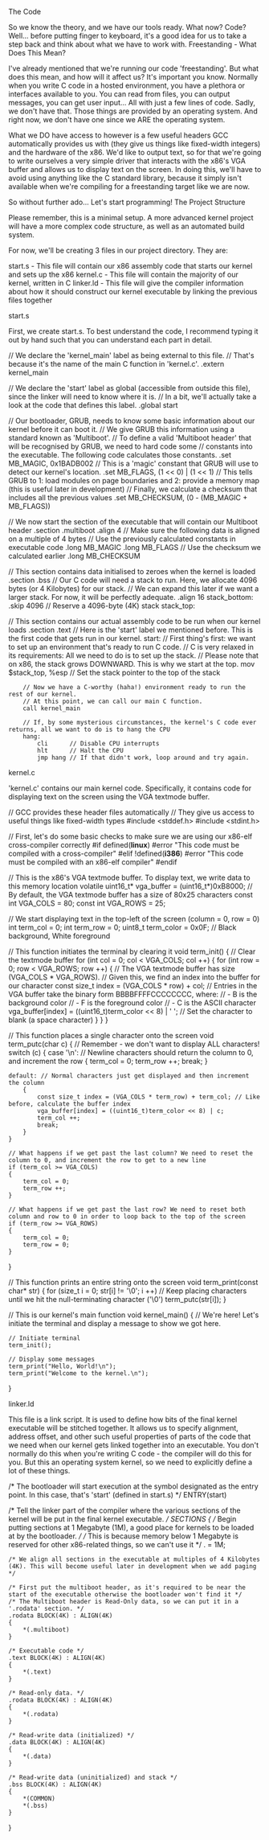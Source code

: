  The Code

So we know the theory, and we have our tools ready. What now? Code? Well... before putting finger to keyboard, it's a good idea for us to take a step back and think about what we have to work with.
Freestanding - What Does This Mean?

I've already mentioned that we're running our code 'freestanding'. But what does this mean, and how will it affect us? It's important you know. Normally when you write C code in a hosted environment, you have a plethora or interfaces available to you. You can read from files, you can output messages, you can get user input... All with just a few lines of code. Sadly, we don't have that. Those things are provided by an operating system. And right now, we don't have one since we ARE the operating system.

What we DO have access to however is a few useful headers GCC automatically provides us with (they give us things like fixed-width integers) and the hardware of the x86. We'd like to output text, so for that we're going to write ourselves a very simple driver that interacts with the x86's VGA buffer and allows us to display text on the screen. In doing this, we'll have to avoid using anything like the C standard library, because it simply isn't available when we're compiling for a freestanding target like we are now.

So without further ado... Let's start programming!
The Project Structure

Please remember, this is a minimal setup. A more advanced kernel project will have a more complex code structure, as well as an automated build system.

For now, we'll be creating 3 files in our project directory. They are:

start.s     - This file will contain our x86 assembly code that starts our kernel and sets up the x86
kernel.c    - This file will contain the majority of our kernel, written in C
linker.ld   - This file will give the compiler information about how it should construct our kernel executable by linking the previous files together

start.s

First, we create start.s. To best understand the code, I recommend typing it out by hand such that you can understand each part in detail.

// We declare the 'kernel_main' label as being external to this file.
// That's because it's the name of the main C function in 'kernel.c'.
.extern kernel_main
 
// We declare the 'start' label as global (accessible from outside this file), since the linker will need to know where it is.
// In a bit, we'll actually take a look at the code that defines this label.
.global start
 
// Our bootloader, GRUB, needs to know some basic information about our kernel before it can boot it.
// We give GRUB this information using a standard known as 'Multiboot'.
// To define a valid 'Multiboot header' that will be recognised by GRUB, we need to hard code some
// constants into the executable. The following code calculates those constants.
.set MB_MAGIC, 0x1BADB002          // This is a 'magic' constant that GRUB will use to detect our kernel's location.
.set MB_FLAGS, (1 << 0) | (1 << 1) // This tells GRUB to 1: load modules on page boundaries and 2: provide a memory map (this is useful later in development)
// Finally, we calculate a checksum that includes all the previous values
.set MB_CHECKSUM, (0 - (MB_MAGIC + MB_FLAGS))
 
// We now start the section of the executable that will contain our Multiboot header
.section .multiboot
	.align 4 // Make sure the following data is aligned on a multiple of 4 bytes
	// Use the previously calculated constants in executable code
	.long MB_MAGIC
	.long MB_FLAGS
	// Use the checksum we calculated earlier
	.long MB_CHECKSUM
 
// This section contains data initialised to zeroes when the kernel is loaded
.section .bss
	// Our C code will need a stack to run. Here, we allocate 4096 bytes (or 4 Kilobytes) for our stack.
	// We can expand this later if we want a larger stack. For now, it will be perfectly adequate.
	.align 16
	stack_bottom:
		.skip 4096 // Reserve a 4096-byte (4K) stack
	stack_top:
 
// This section contains our actual assembly code to be run when our kernel loads
.section .text
	// Here is the 'start' label we mentioned before. This is the first code that gets run in our kernel.
	start:
		// First thing's first: we want to set up an environment that's ready to run C code.
		// C is very relaxed in its requirements: All we need to do is to set up the stack.
		// Please note that on x86, the stack grows DOWNWARD. This is why we start at the top.
		mov $stack_top, %esp // Set the stack pointer to the top of the stack
 
		// Now we have a C-worthy (haha!) environment ready to run the rest of our kernel.
		// At this point, we can call our main C function.
		call kernel_main
 
		// If, by some mysterious circumstances, the kernel's C code ever returns, all we want to do is to hang the CPU
		hang:
			cli      // Disable CPU interrupts
			hlt      // Halt the CPU
			jmp hang // If that didn't work, loop around and try again.

kernel.c

'kernel.c' contains our main kernel code. Specifically, it contains code for displaying text on the screen using the VGA textmode buffer.

// GCC provides these header files automatically
// They give us access to useful things like fixed-width types
#include <stddef.h>
#include <stdint.h>
 
// First, let's do some basic checks to make sure we are using our x86-elf cross-compiler correctly
#if defined(__linux__)
	#error "This code must be compiled with a cross-compiler"
#elif !defined(__i386__)
	#error "This code must be compiled with an x86-elf compiler"
#endif
 
// This is the x86's VGA textmode buffer. To display text, we write data to this memory location
volatile uint16_t* vga_buffer = (uint16_t*)0xB8000;
// By default, the VGA textmode buffer has a size of 80x25 characters
const int VGA_COLS = 80;
const int VGA_ROWS = 25;
 
// We start displaying text in the top-left of the screen (column = 0, row = 0)
int term_col = 0;
int term_row = 0;
uint8_t term_color = 0x0F; // Black background, White foreground
 
// This function initiates the terminal by clearing it
void term_init()
{
	// Clear the textmode buffer
	for (int col = 0; col < VGA_COLS; col ++)
	{
		for (int row = 0; row < VGA_ROWS; row ++)
		{
			// The VGA textmode buffer has size (VGA_COLS * VGA_ROWS).
			// Given this, we find an index into the buffer for our character
			const size_t index = (VGA_COLS * row) + col;
			// Entries in the VGA buffer take the binary form BBBBFFFFCCCCCCCC, where:
			// - B is the background color
			// - F is the foreground color
			// - C is the ASCII character
			vga_buffer[index] = ((uint16_t)term_color << 8) | ' '; // Set the character to blank (a space character)
		}
	}
}
 
// This function places a single character onto the screen
void term_putc(char c)
{
	// Remember - we don't want to display ALL characters!
	switch (c)
	{
	case '\n': // Newline characters should return the column to 0, and increment the row
		{
			term_col = 0;
			term_row ++;
			break;
		}
 
	default: // Normal characters just get displayed and then increment the column
		{
			const size_t index = (VGA_COLS * term_row) + term_col; // Like before, calculate the buffer index
			vga_buffer[index] = ((uint16_t)term_color << 8) | c;
			term_col ++;
			break;
		}
	}
 
	// What happens if we get past the last column? We need to reset the column to 0, and increment the row to get to a new line
	if (term_col >= VGA_COLS)
	{
		term_col = 0;
		term_row ++;
	}
 
	// What happens if we get past the last row? We need to reset both column and row to 0 in order to loop back to the top of the screen
	if (term_row >= VGA_ROWS)
	{
		term_col = 0;
		term_row = 0;
	}
}
 
// This function prints an entire string onto the screen
void term_print(const char* str)
{
	for (size_t i = 0; str[i] != '\0'; i ++) // Keep placing characters until we hit the null-terminating character ('\0')
		term_putc(str[i]);
}
 
 
 
// This is our kernel's main function
void kernel_main()
{
	// We're here! Let's initiate the terminal and display a message to show we got here.
 
	// Initiate terminal
	term_init();
 
	// Display some messages
	term_print("Hello, World!\n");
	term_print("Welcome to the kernel.\n");
}

linker.ld

This file is a link script. It is used to define how bits of the final kernel executable will be stitched together. It allows us to specify alignment, address offset, and other such useful properties of parts of the code that we need when our kernel gets linked together into an executable. You don't normally do this when you're writing C code - the compiler will do this for you. But this an operating system kernel, so we need to explicitly define a lot of these things.

/* The bootloader will start execution at the symbol designated as the entry point. In this case, that's 'start' (defined in start.s) */
ENTRY(start)
 
/* Tell the linker part of the compiler where the various sections of the kernel will be put in the final kernel executable. */
SECTIONS
{
	/* Begin putting sections at 1 Megabyte (1M), a good place for kernels to be loaded at by the bootloader. */
	/* This is because memory below 1 Megabyte is reserved for other x86-related things, so we can't use it */
	. = 1M;
 
	/* We align all sections in the executable at multiples of 4 Kilobytes (4K). This will become useful later in development when we add paging */
 
	/* First put the multiboot header, as it's required to be near the start of the executable otherwise the bootloader won't find it */
	/* The Multiboot header is Read-Only data, so we can put it in a '.rodata' section. */
	.rodata BLOCK(4K) : ALIGN(4K)
	{
		*(.multiboot)
	}
 
	/* Executable code */
	.text BLOCK(4K) : ALIGN(4K)
	{
		*(.text)
	}
 
	/* Read-only data. */
	.rodata BLOCK(4K) : ALIGN(4K)
	{
		*(.rodata)
	}
 
	/* Read-write data (initialized) */
	.data BLOCK(4K) : ALIGN(4K)
	{
		*(.data)
	}
 
	/* Read-write data (uninitialized) and stack */
	.bss BLOCK(4K) : ALIGN(4K)
	{
		*(COMMON)
		*(.bss)
	}
}
